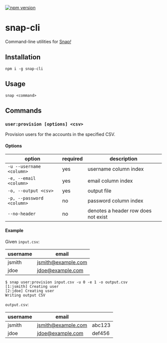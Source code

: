 [![npm version](https://badge.fury.io/js/snap-cli.svg)](https://www.npmjs.com/package/snap-cli)

# snap-cli

Command-line utilities for [Snap<em>!</em>](https://snap.berkeley.edu/)

## Installation

```
npm i -g snap-cli
```

## Usage

```
snap <command>
```

## Commands

### `user:provision [options] <csv>`

Provision users for the accounts in the specified CSV.

#### Options

| option | required | description |
| --- | --- | --- |
| `-u --username <column>` | yes | username column index |
| `-e, --email <column>` | yes | email column index |
| `-o, --output <csv>` | yes | output file |
| `-p, --password <column>` | no | password column index |
| `--no-header` | no | denotes a header row does not exist |

#### Example

Given `input.csv`:

| username | email |
| --- | --- |
| jsmith | jsmith@example.com |
| jdoe | jdoe@example.com |

```
$ snap user:provision input.csv -u 0 -e 1 -o output.csv
[1:jsmith] Creating user
[2:jdoe] Creating user
Writing output CSV
```

`output.csv`:

| username | email | |
| --- | --- | --- |
| jsmith | jsmith@example.com | abc123 |
| jdoe | jdoe@example.com | def456 |

